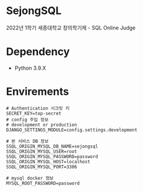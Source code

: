 # SejongSQL
2022년 1학기 세종대학교 창의학기제 - SQL Online Judge

# Dependency
- Python 3.9.X

# Envirements
```shell
# Authentication 시크릿 키
SECRET_KEY=top-secret
# config 주입 정보
# development or production
DJANGO_SETTINGS_MODULE=config.settings.development

# 본 서비스 DB 정보
SSQL_ORIGIN_MYSQL_DB_NAME=sejongsql
SSQL_ORIGIN_MYSQL_USER=root
SSQL_ORIGIN_MYSQL_PASSWORD=password
SSQL_ORIGIN_MYSQL_HOST=localhost
SSQL_ORIGIN_MYSQL_PORT=3306

# mysql docker 정보
MYSQL_ROOT_PASSWORD=password
```
